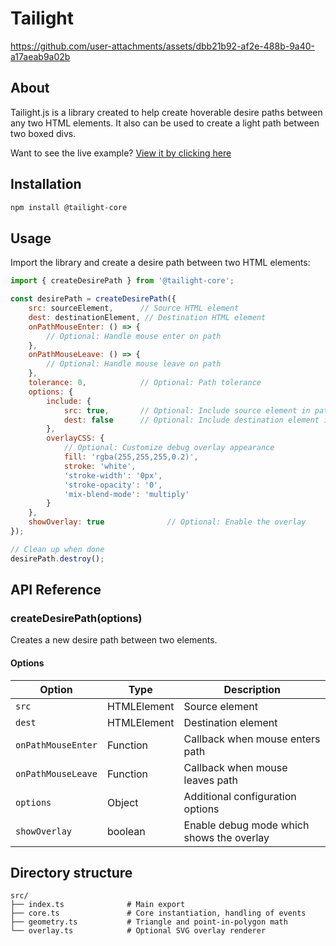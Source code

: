 # Tailight
https://github.com/user-attachments/assets/dbb21b92-af2e-488b-9a40-a17aeab9a02b

## About
Tailight.js is a library created to help create hoverable desire paths between any two HTML elements. It also can be used to create a light path between two boxed divs.

Want to see the live example? [View it by clicking here](https://www.jameshsi.com/tailight)

## Installation

```bash
npm install @tailight-core
```

## Usage

Import the library and create a desire path between two HTML elements:

```javascript
import { createDesirePath } from '@tailight-core';

const desirePath = createDesirePath({
    src: sourceElement,      // Source HTML element
    dest: destinationElement, // Destination HTML element
    onPathMouseEnter: () => {
        // Optional: Handle mouse enter on path
    },
    onPathMouseLeave: () => {
        // Optional: Handle mouse leave on path
    },
    tolerance: 0,            // Optional: Path tolerance
    options: {
        include: {
            src: true,       // Optional: Include source element in path
            dest: false      // Optional: Include destination element in path
        },
        overlayCSS: {
            // Optional: Customize debug overlay appearance
            fill: 'rgba(255,255,255,0.2)',
            stroke: 'white',
            'stroke-width': '0px',
            'stroke-opacity': '0',
            'mix-blend-mode': 'multiply'
        }
    },
    showOverlay: true              // Optional: Enable the overlay
});

// Clean up when done
desirePath.destroy();
```

## API Reference

### createDesirePath(options)

Creates a new desire path between two elements.

#### Options

| Option | Type | Description |
|--------|------|-------------|
| `src` | HTMLElement | Source element |
| `dest` | HTMLElement | Destination element |
| `onPathMouseEnter` | Function | Callback when mouse enters path |
| `onPathMouseLeave` | Function | Callback when mouse leaves path |
| `options` | Object | Additional configuration options |
| `showOverlay` | boolean | Enable debug mode which shows the overlay |

## Directory structure

```
src/
├── index.ts              # Main export
├── core.ts               # Core instantiation, handling of events
├── geometry.ts           # Triangle and point-in-polygon math
└── overlay.ts            # Optional SVG overlay renderer 
```
